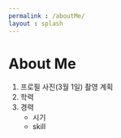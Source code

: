 ```yaml
---
permalink : /aboutMe/
layout : splash
---
```


# About Me
<!-- __추가 작성 내용__ -->
1. 프로필 사진(3월 1일) 촬영 계획
2. 학력
3. 경력 
    * 시기
    * skill
